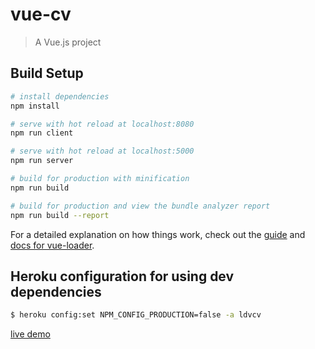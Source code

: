 # vue-cv

> A Vue.js project

## Build Setup

``` bash
# install dependencies
npm install

# serve with hot reload at localhost:8080
npm run client

# serve with hot reload at localhost:5000
npm run server

# build for production with minification
npm run build

# build for production and view the bundle analyzer report
npm run build --report
```

For a detailed explanation on how things work, check out the [guide](http://vuejs-templates.github.io/webpack/) and [docs for vue-loader](http://vuejs.github.io/vue-loader).

## Heroku configuration for using dev dependencies
``` bash
$ heroku config:set NPM_CONFIG_PRODUCTION=false -a ldvcv
```

[live demo](https://ldvcv.herokuapp.com/)